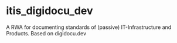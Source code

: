 # itis_digidocu_dev
A RWA for documenting standards of (passive) IT-Infrastructure and Products. Based on digidocu.dev
